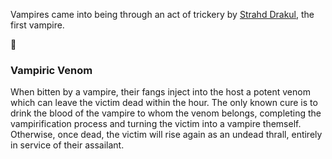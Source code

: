 Vampires came into being through an act of trickery by [Strahd Drakul](Strahd%20Drakul.md), the first vampire. 

📑[](.)

### Vampiric Venom
When bitten by a vampire, their fangs inject into the host a potent venom which can leave the victim dead within the hour. The only known cure is to drink the blood of the vampire to whom the venom belongs, completing the vampirification process and turning the victim into a vampire themself. Otherwise, once dead, the victim will rise again as an undead thrall, entirely in service of their assailant.